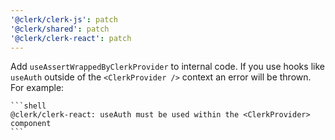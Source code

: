 ```yaml
---
'@clerk/clerk-js': patch
'@clerk/shared': patch
'@clerk/clerk-react': patch
---
```


Add `useAssertWrappedByClerkProvider` to internal code. If you use hooks like `useAuth` outside of the `<ClerkProvider />` context an error will be thrown. For example:

	```shell
	@clerk/clerk-react: useAuth must be used within the <ClerkProvider> component
	```
